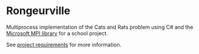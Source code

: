 # Rongeurville

Multiprocess implementation of the Cats and Rats problem using C# and the [Microsoft MPI library](https://msdn.microsoft.com/en-us/library/bb524831(v=vs.85).aspx) for a school project.

See [project requirements](IFT630--TP02.pdf) for more information.
